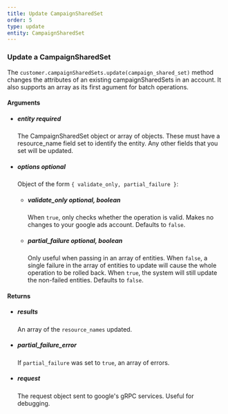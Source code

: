 ```yaml
---
title: Update CampaignSharedSet 
order: 5
type: update
entity: CampaignSharedSet 
---
```


### Update a CampaignSharedSet 


The `customer.campaignSharedSets.update(campaign_shared_set)` method changes the attributes of an existing campaignSharedSets in an account. It also supports an array as its first agument for batch operations.


#### Arguments

- ##### entity *required*
    The CampaignSharedSet object or array of objects. These must have a resource_name field set to identify the entity. Any other fields that you set will be updated.
- ##### options *optional*
    Object of the form `{ validate_only, partial_failure }`:
    - ##### validate_only *optional, boolean*
        When `true`, only checks whether the operation is valid. Makes no changes to your google ads account. Defaults to `false`.
    - ##### partial_failure *optional, boolean*
        Only useful when passing in an array of entities. When `false`, a single failure in the array of entities to update will cause the whole operation to be rolled back. When `true`, the system will still update the non-failed entities. Defaults to `false`.


#### Returns

- ##### results
    An array of the `resource_names` updated.
- ##### partial_failure_error
    If `partial_failure` was set to `true`, an array of errors.
- ##### request
    The request object sent to google's gRPC services. Useful for debugging.
